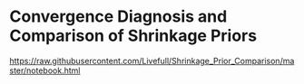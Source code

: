 # Convergence Diagnosis and Comparison of Shrinkage Priors


https://raw.githubusercontent.com/Livefull/Shrinkage_Prior_Comparison/master/notebook.html
